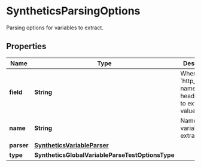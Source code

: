 # SyntheticsParsingOptions

Parsing options for variables to extract.

## Properties

| Name       | Type                                                        | Description                                                                           | Notes      |
| ---------- | ----------------------------------------------------------- | ------------------------------------------------------------------------------------- | ---------- |
| **field**  | **String**                                                  | When type is &#x60;http_header&#x60;, name of the header to use to extract the value. | [optional] |
| **name**   | **String**                                                  | Name of the variable to extract.                                                      | [optional] |
| **parser** | [**SyntheticsVariableParser**](SyntheticsVariableParser.md) |                                                                                       | [optional] |
| **type**   | **SyntheticsGlobalVariableParseTestOptionsType**            |                                                                                       | [optional] |
